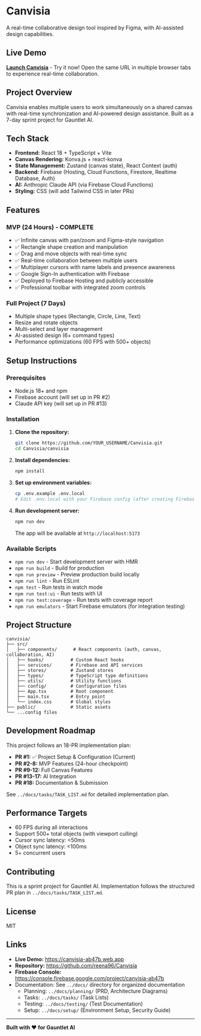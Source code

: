 # Canvisia

A real-time collaborative design tool inspired by Figma, with AI-assisted design capabilities.

## Live Demo

**[Launch Canvisia](https://canvisia-ab47b.web.app)** - Try it now! Open the same URL in multiple browser tabs to experience real-time collaboration.

## Project Overview

Canvisia enables multiple users to work simultaneously on a shared canvas with real-time synchronization and AI-powered design assistance. Built as a 7-day sprint project for Gauntlet AI.

## Tech Stack

- **Frontend:** React 18 + TypeScript + Vite
- **Canvas Rendering:** Konva.js + react-konva
- **State Management:** Zustand (canvas state), React Context (auth)
- **Backend:** Firebase (Hosting, Cloud Functions, Firestore, Realtime Database, Auth)
- **AI:** Anthropic Claude API (via Firebase Cloud Functions)
- **Styling:** CSS (will add Tailwind CSS in later PRs)

## Features

### MVP (24 Hours) - COMPLETE
- ✅ Infinite canvas with pan/zoom and Figma-style navigation
- ✅ Rectangle shape creation and manipulation
- ✅ Drag and move objects with real-time sync
- ✅ Real-time collaboration between multiple users
- ✅ Multiplayer cursors with name labels and presence awareness
- ✅ Google Sign-In authentication with Firebase
- ✅ Deployed to Firebase Hosting and publicly accessible
- ✅ Professional toolbar with integrated zoom controls

### Full Project (7 Days)
- Multiple shape types (Rectangle, Circle, Line, Text)
- Resize and rotate objects
- Multi-select and layer management
- AI-assisted design (6+ command types)
- Performance optimizations (60 FPS with 500+ objects)

## Setup Instructions

### Prerequisites
- Node.js 18+ and npm
- Firebase account (will set up in PR #2)
- Claude API key (will set up in PR #13)

### Installation

1. **Clone the repository:**
   ```bash
   git clone https://github.com/YOUR_USERNAME/Canvisia.git
   cd Canvisia/canvisia
   ```

2. **Install dependencies:**
   ```bash
   npm install
   ```

3. **Set up environment variables:**
   ```bash
   cp .env.example .env.local
   # Edit .env.local with your Firebase config (after creating Firebase project in PR #2)
   ```

4. **Run development server:**
   ```bash
   npm run dev
   ```

   The app will be available at `http://localhost:5173`

### Available Scripts

- `npm run dev` - Start development server with HMR
- `npm run build` - Build for production
- `npm run preview` - Preview production build locally
- `npm run lint` - Run ESLint
- `npm test` - Run tests in watch mode
- `npm run test:ui` - Run tests with UI
- `npm run test:coverage` - Run tests with coverage report
- `npm run emulators` - Start Firebase emulators (for integration testing)

## Project Structure

```
canvisia/
├── src/
│   ├── components/      # React components (auth, canvas, collaboration, AI)
│   ├── hooks/          # Custom React hooks
│   ├── services/       # Firebase and API services
│   ├── stores/         # Zustand stores
│   ├── types/          # TypeScript type definitions
│   ├── utils/          # Utility functions
│   ├── config/         # Configuration files
│   ├── App.tsx         # Root component
│   ├── main.tsx        # Entry point
│   └── index.css       # Global styles
├── public/             # Static assets
└── ...config files
```

## Development Roadmap

This project follows an 18-PR implementation plan:

- **PR #1:** ✅ Project Setup & Configuration (Current)
- **PR #2-8:** MVP Features (24-hour checkpoint)
- **PR #9-12:** Full Canvas Features
- **PR #13-17:** AI Integration
- **PR #18:** Documentation & Submission

See `../docs/tasks/TASK_LIST.md` for detailed implementation plan.

## Performance Targets

- 60 FPS during all interactions
- Support 500+ total objects (with viewport culling)
- Cursor sync latency: <50ms
- Object sync latency: <100ms
- 5+ concurrent users

## Contributing

This is a sprint project for Gauntlet AI. Implementation follows the structured PR plan in `../docs/tasks/TASK_LIST.md`.

## License

MIT

## Links

- **Live Demo:** https://canvisia-ab47b.web.app
- **Repository:** https://github.com/reena96/Canvisia
- **Firebase Console:** https://console.firebase.google.com/project/canvisia-ab47b
- Documentation: See `../docs/` directory for organized documentation
  - Planning: `../docs/planning/` (PRD, Architecture Diagrams)
  - Tasks: `../docs/tasks/` (Task Lists)
  - Testing: `../docs/testing/` (Test Documentation)
  - Setup: `../docs/setup/` (Environment Setup, Security Guide)

---

**Built with ❤️ for Gauntlet AI**
